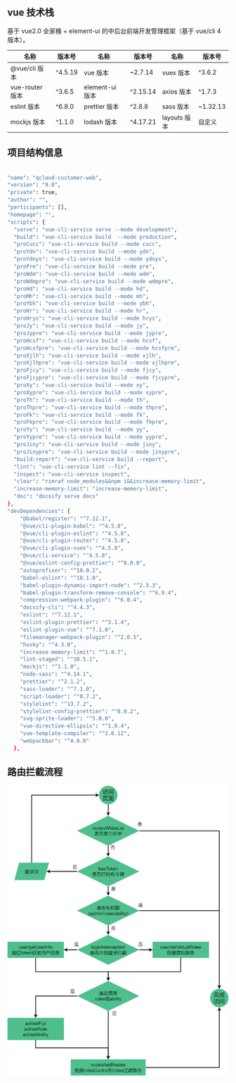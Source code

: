 ## vue 技术栈

基于 vue2.0 全家桶 + element-ui 的中后台前端开发管理框架（基于 vue/cli 4 版本）。

| 名称            | 版本号  | 名称            | 版本号   | 名称         | 版本号   |
| --------------- | ------- | --------------- | -------- | ------------ | -------- |
| @vue/cli 版本   | ^4.5.19 | vue 版本        | ~2.7.14  | vuex 版本    | ^3.6.2   |
| vue-router 版本 | ^3.6.5  | element-ui 版本 | ^2.15.14 | axios 版本   | ^1.7.3   |
| eslint 版本     | ^6.8.0  | prettier 版本   | ^2.8.8   | sass 版本    | ~1.32.13 |
| mockjs 版本     | ^1.1.0  | lodash 版本     | ^4.17.21 | layouts 版本 | 自定义   |

## 项目结构信息

```bash

"name": "qcloud-customer-web",
"version": "9.0",
"private": true,
"author": "",
"participants": [],
"homepage": "",
"scripts": {
  "serve": "vue-cli-service serve --mode development",
  "build": "vue-cli-service build  --mode production",
  "proCucc": "vue-cli-service build --mode cucc",
  "proYdn": "vue-cli-service build --mode ydn",
  "proYdnys": "vue-cli-service build --mode ydnys",
  "proPre": "vue-cli-service build --mode pre",
  "proWdm": "vue-cli-service build --mode wdm",
  "proWdmpre": "vue-cli-service build --mode wdmpre",
  "proHd": "vue-cli-service build --mode hd",
  "proMh": "vue-cli-service build --mode mh",
  "proYbh": "vue-cli-service build --mode ybh",
  "proHr": "vue-cli-service build --mode hr",
  "proHrys": "vue-cli-service build --mode hrys",
  "proJy": "vue-cli-service build --mode jy",
  "proJypre": "vue-cli-service build --mode jypre",
  "proHcsf": "vue-cli-service build --mode hcsf",
  "proHcsfpre": "vue-cli-service build --mode hcsfpre",
  "proXjlh": "vue-cli-service build --mode xjlh",
  "proXjlhpre": "vue-cli-service build --mode xjlhpre",
  "proFjcy": "vue-cli-service build --mode fjcy",
  "proFjcypre": "vue-cli-service build --mode fjcypre",
  "proXy": "vue-cli-service build --mode xy",
  "proXypre": "vue-cli-service build --mode xypre",
  "proTh": "vue-cli-service build --mode th",
  "proThpre": "vue-cli-service build --mode thpre",
  "proFk": "vue-cli-service build --mode fk",
  "proFkpre": "vue-cli-service build --mode fkpre",
  "proYy": "vue-cli-service build --mode yy",
  "proYypre": "vue-cli-service build --mode yypre",
  "proJiny": "vue-cli-service build --mode jiny",
  "proJinypre": "vue-cli-service build --mode jinypre",
  "build:report": "vue-cli-service build --report",
  "lint": "vue-cli-service lint --fix",
  "inspect": "vue-cli-service inspect",
  "clear": "rimraf node_modules&&npm i&&increase-memory-limit",
  "increase-memory-limit": "increase-memory-limit",
  "doc": "docsify serve docs"
},
"devDependencies": {
    "@babel/register": "^7.12.1",
    "@vue/cli-plugin-babel": "^4.5.8",
    "@vue/cli-plugin-eslint": "^4.5.8",
    "@vue/cli-plugin-router": "^4.5.8",
    "@vue/cli-plugin-vuex": "^4.5.8",
    "@vue/cli-service": "^4.5.8",
    "@vue/eslint-config-prettier": "^6.0.0",
    "autoprefixer": "^10.0.1",
    "babel-eslint": "^10.1.0",
    "babel-plugin-dynamic-import-node": "^2.3.3",
    "babel-plugin-transform-remove-console": "^6.9.4",
    "compression-webpack-plugin": "^6.0.4",
    "docsify-cli": "^4.4.3",
    "eslint": "^7.12.1",
    "eslint-plugin-prettier": "^3.1.4",
    "eslint-plugin-vue": "^7.1.0",
    "filemanager-webpack-plugin": "^2.0.5",
    "husky": "^4.3.0",
    "increase-memory-limit": "^1.0.7",
    "lint-staged": "^10.5.1",
    "mockjs": "^1.1.0",
    "node-sass": "^4.14.1",
    "prettier": "^2.1.2",
    "sass-loader": "^7.1.0",
    "script-loader": "^0.7.2",
    "stylelint": "^13.7.2",
    "stylelint-config-prettier": "^8.0.2",
    "svg-sprite-loader": "^5.0.0",
    "vue-directive-ellipsis": "^1.0.4",
    "vue-template-compiler": "^2.6.12",
    "webpackbar": "^4.0.0"
  },


```

## 路由拦截流程

![alt text](image.png)
